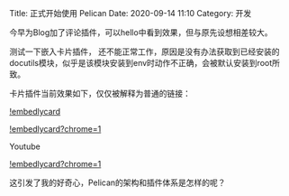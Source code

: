 Title: 正式开始使用 Pelican
Date: 2020-09-14 11:10
Category: 开发

今早为Blog加了评论插件，可以hello中看到效果，但与原先设想相差较大。

测试一下嵌入卡片插件， 还不能正常工作，原因是没有办法获取到已经安装的docutils模块，似乎是该模块安装到env时动作不正确，会被默认安装到root所致。

卡片插件当前效果如下，仅仅被解释为普通的链接：

[!embedlycard](http://physics.stackexchange.com/questions/5265/cooling-a-cup-of-coffee-with-help-of-a-spoon)

[!embedlycard?chrome=1](https://www.youtube.com/watch?v=E43-CfukEgs)

Youtube

[!embedlycard?chrome=1](http://www.baidu.com)

这引发了我的好奇心，Pelican的架构和插件体系是怎样的呢？ 
